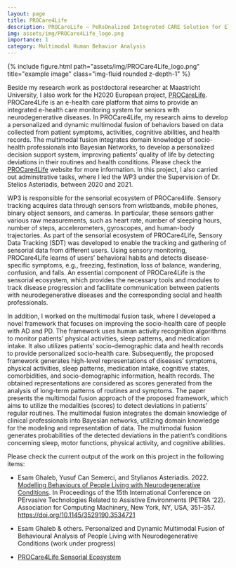 ```yaml
---
layout: page
title: PROCare4Life
description: PROCareLife – PeRsOnalized Integrated CARE Solution for Elderly facing several short or long term conditions and enabling a better quality of LIFE
img: assets/img/PROCare4Life_logo.png
importance: 1
category: Multimodal Human Behavior Analysis
---
```

<div class="row">
    <div class="col-sm mt-3 mt-md-0">
        {% include figure.html path="assets/img/PROCare4Life_logo.png" title="example image" class="img-fluid rounded z-depth-1" %}
    </div>
</div>
<div class="caption">
</div>

Beside my research work as postdoctoral researcher at Maastricht University, I also work for the H2020 European project, [PROCareLife](https://procare4life.eu/). PROCare4Life is an e-health care platform that aims to provide an integrated e-health care monitoring system for seniors with neurodegenerative diseases. In PROCare4Life, my research aims to develop a personalized and dynamic multimodal fusion of behaviors based on data collected from patient symptoms, activities, cognitive abilities, and health records. The multimodal fusion integrates domain knowledge of socio-health professionals into Bayesian Networks, to develop a personalized decision support system, improving patients’ quality of life by detecting deviations in their routines and health conditions. Please check the [PROCare4Life](https://procare4life.eu/) website for more information. In this project, I also carried out adminstrative tasks, where I led the WP3 under the Supervision of Dr. Stelios Asteriadis, between 2020 and 2021. 

WP3 is responsible for the sensorial ecosystem of PROCare4life. Sensory tracking acquires data through sensors from wristbands, mobile phones, binary object sensors, and cameras. In particular, these sensors gather various raw measurements, such as heart rate, number of sleeping hours, number of steps, accelerometers, gyroscopes, and human-body trajectories. As part of the sensorial ecosystem of PROCare4Life, Sensory Data Tracking (SDT) was developed to enable the tracking and gathering of sensorial data from different users. Using sensory monitoring, PROCare4Life learns of users’ behavioral habits and detects disease-specific symptoms, e.g., freezing, festination, loss of balance, wandering, confusion, and falls. An essential component of PROCare4Life is the sensorial ecosystem, which provides the necessary tools and modules to track disease progression and facilitate communication between patients with neurodegenerative diseases and the corresponding social and health professionals. 

In addition, I worked on the multimodal fusion task, where I developed a novel framework that focuses on improving the socio-health care of people with AD and PD. The framework uses human activity recognition algorithms to monitor patients’ physical activities, sleep patterns, and medication intake. It also utilizes patients’ socio-demographic data and health records to provide personalized socio-health care. Subsequently, the proposed framework generates high-level representations of diseases’ symptoms, physical activities, sleep patterns, medication intake, cognitive states, comorbidities, and socio-demographic information, health records. The obtained representations are considered as scores generated from the analysis of long-term patterns of routines and symptoms. The paper presents the multimodal fusion approach of the proposed framework, which aims to utilize the modalities (scores) to detect deviations in patients’ regular routines. The multimodal fusion integrates the domain knowledge of clinical professionals into Bayesian networks, utilizing domain knowledge for the modeling and representation of data. The multimodal fusion generates probabilities of the detected deviations in the patient’s conditions concerning sleep, motor functions, physical activity, and cognitive abilities.

Please check the current output of the work on this project in the following items: 

* Esam Ghaleb, Yusuf Can Semerci, and Stylianos Asteriadis. 2022. [Modelling Behaviours of People Living with Neurodegenerative Conditions](https://www.researchgate.net/profile/Esam-Ghaleb-2/publication/361914581_Modelling_Behaviours_of_People_Living_with_Neurodegenerative_Conditions/links/63173f97acd814437f0a6bc1/Modelling-Behaviours-of-People-Living-with-Neurodegenerative-Conditions.pdf). In Proceedings of the 15th International Conference on PErvasive Technologies Related to Assistive Environments (PETRA ‘22). Association for Computing Machinery, New York, NY, USA, 351–357. https://doi.org/10.1145/3529190.3534721
 
 * Esam Ghaleb & others. Personalized and Dynamic Multimodal Fusion of Behavioural Analysis of People Living with Neurodegenerative Conditions (work under progress)

* [PROCare4Life Sensorial Ecosystem](https://procare4life.eu/news/procare4life-sensorial-ecosystem/)
